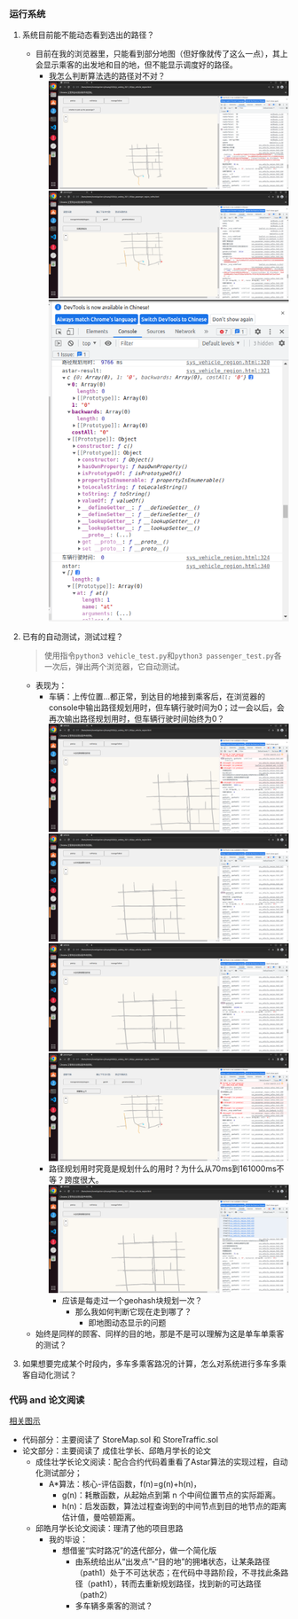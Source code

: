 ### 运行系统

1. 系统目前能不能动态看到选出的路径？
    * 目前在我的浏览器里，只能看到部分地图（但好像就传了这么一点），其上会显示乘客的出发地和目的地，但不能显示调度好的路径。 
        * 我怎么判断算法选的路径对不对？
![](./question_pic/ve1.png)
![](./question_pic/pa1.png)
![](./question_pic/ve6.png)

2. 已有的自动测试，测试过程？
    > 使用指令`python3 vehicle_test.py`和`python3 passenger_test.py`各一次后，弹出两个浏览器，它自动测试。
    * 表现为：
        * 车辆：上传位置...都正常，到达目的地接到乘客后，在浏览器的console中输出路径规划用时，但车辆行驶时间为0；过一会以后，会再次输出路径规划用时，但车辆行驶时间始终为0？
        ![](./question_pic/ve2.png)
        ![](./question_pic/ve3.png)
        ![](./question_pic/ve4.png)
        ![](./question_pic/pa2.png)
        * 路径规划用时究竟是规划什么的用时？为什么从70ms到161000ms不等？跨度很大。
        ![](./question_pic/ve5.png)
            * 应该是每走过一个geohash块规划一次？
                * 那么我如何判断它现在走到哪了？
                    * 即地图动态显示的问题
    * 始终是同样的顾客、同样的目的地，那是不是可以理解为这是单车单乘客的测试？

3. 如果想要完成某个时段内，多车多乘客路况的计算，怎么对系统进行多车多乘客自动化测试？

### 代码 and 论文阅读

[相关图示](https://www.jianguoyun.com/p/DYtqk-8Ql9uiCRj0kfsEIAA)

* 代码部分：主要阅读了 StoreMap.sol 和 StoreTraffic.sol
* 论文部分：主要阅读了 成佳壮学长、邱皓月学长的论文
    * 成佳壮学长论文阅读：配合合约代码着重看了Astar算法的实现过程，自动化测试部分；
        * A*算法：核心-评估函数，f(n)=g(n)+h(n)，
            * g(n)：耗散函数，从起始点到第 n 个中间位置节点的实际距离。
            * h(n)：启发函数，算法过程查询到的中间节点到目的地节点的距离估计值，曼哈顿距离。
    * 邱皓月学长论文阅读：理清了他的项目思路
        * 我的毕设：
            * 想借鉴“实时路况”的迭代部分，做一个简化版
                * 由系统给出从“出发点”-“目的地”的拥堵状态，让某条路径（path1）处于不可达状态；在代码中寻路阶段，不寻找此条路径（path1），转而去重新规划路径，找到新的可达路径（path2）
                * 多车辆多乘客的测试？